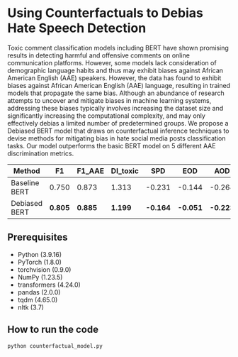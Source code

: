 # Using Counterfactuals to Debias Hate Speech Detection

Toxic comment classification models including BERT have shown promising results in detecting harmful and offensive comments on online communication platforms. However, some models lack consideration of demographic language habits and thus may exhibit biases against African American English (AAE) speakers. However, the data has found to exhibit biases against African American English (AAE) language, resulting in trained models that propagate the same bias. Although an abundance of research attempts to uncover and mitigate biases in machine learning systems, addressing these biases typically involves increasing the dataset size and significantly increasing the computational complexity, and may only effectively debias a limited number of predetermined groups. We propose a Debiased BERT model that draws on counterfactual inference techniques to devise methods for mitigating bias in hate social media posts classification tasks. Our model outperforms the basic BERT model on 5 different AAE discrimination metrics.

<!-- <p align="center">
  <img width="700" height="624" src="">
</p> -->

| Method         | F1    | F1_AAE | DI_toxic | SPD    | EOD    | AOD    | PP     |
| -------------- | ----- | ------ | -------- | ------ | ------ | ------ | ------ |
| Baseline BERT  | 0.750 | 0.873  | 1.313    | -0.231 | -0.144 | -0.264 | -0.091 |
| Debiased BERT  | **0.805** | **0.885**  | **1.199**    | **-0.164** | **-0.051** | **-0.223** | **-0.077** |


## Prerequisites

* Python (3.9.16)
* PyTorch (1.8.0)
* torchvision (0.9.0)
* NumPy (1.23.5)
* transformers (4.24.0)
* pandas (2.0.0)
* tqdm (4.65.0)
* nltk (3.7)

## How to run the code

```python
python counterfactual_model.py
```


